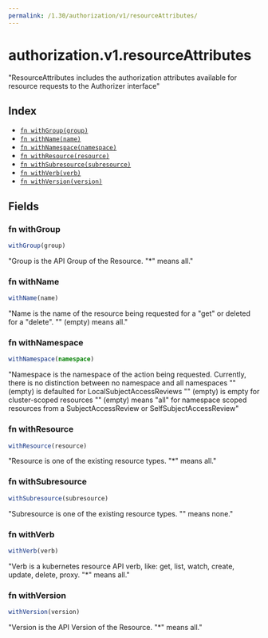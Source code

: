 ```yaml
---
permalink: /1.30/authorization/v1/resourceAttributes/
---
```


# authorization.v1.resourceAttributes

"ResourceAttributes includes the authorization attributes available for resource requests to the Authorizer interface"

## Index

* [`fn withGroup(group)`](#fn-withgroup)
* [`fn withName(name)`](#fn-withname)
* [`fn withNamespace(namespace)`](#fn-withnamespace)
* [`fn withResource(resource)`](#fn-withresource)
* [`fn withSubresource(subresource)`](#fn-withsubresource)
* [`fn withVerb(verb)`](#fn-withverb)
* [`fn withVersion(version)`](#fn-withversion)

## Fields

### fn withGroup

```ts
withGroup(group)
```

"Group is the API Group of the Resource.  \"*\" means all."

### fn withName

```ts
withName(name)
```

"Name is the name of the resource being requested for a \"get\" or deleted for a \"delete\". \"\" (empty) means all."

### fn withNamespace

```ts
withNamespace(namespace)
```

"Namespace is the namespace of the action being requested.  Currently, there is no distinction between no namespace and all namespaces \"\" (empty) is defaulted for LocalSubjectAccessReviews \"\" (empty) is empty for cluster-scoped resources \"\" (empty) means \"all\" for namespace scoped resources from a SubjectAccessReview or SelfSubjectAccessReview"

### fn withResource

```ts
withResource(resource)
```

"Resource is one of the existing resource types.  \"*\" means all."

### fn withSubresource

```ts
withSubresource(subresource)
```

"Subresource is one of the existing resource types.  \"\" means none."

### fn withVerb

```ts
withVerb(verb)
```

"Verb is a kubernetes resource API verb, like: get, list, watch, create, update, delete, proxy.  \"*\" means all."

### fn withVersion

```ts
withVersion(version)
```

"Version is the API Version of the Resource.  \"*\" means all."